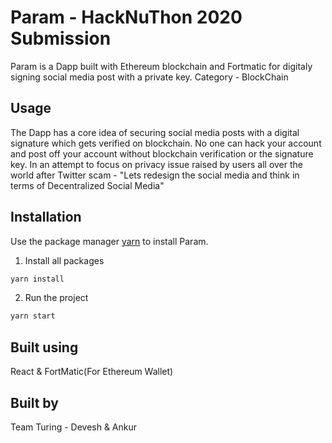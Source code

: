 # Param - HackNuThon 2020 Submission

Param is a Dapp built with Ethereum blockchain and Fortmatic for digitaly signing social media post with a private key.
Category - BlockChain

## Usage

The Dapp has a core idea of securing social media posts with a digital signature which gets verified on blockchain. No one can hack your account and post off your account without blockchain verification or the signature key.
In an attempt to focus on privacy issue raised by users all over the world after Twitter scam - "Lets redesign the social media and think in terms of Decentralized Social Media"

## Installation

Use the package manager [yarn](https://yarnpkg.com/) to install Param.

1. Install all packages 
```bash
yarn install
```
2. Run the project
```bash
yarn start
```

## Built using
React & FortMatic(For Ethereum Wallet)

## Built by
Team Turing - Devesh & Ankur



